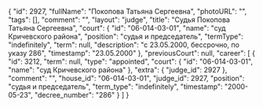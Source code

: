 {
    "id": 2927,
    "fullName": "Покопова Татьяна Сергеевна",
    "photoURL": "",
    "tags": [],
    "comment": "",
    "layout": "judge",
    "title": "Судья Покопова Татьяна Сергеевна",
    "court": {
        "id": "06-014-03-01",
        "name": "суд Кричевского района",
        "position": "судья и председатель",
        "termType": "indefinitely",
        "term": null,
        "description": "c 23.05.2000, бессрочно, по указу 286",
        "timestamp": "23.05.2000"
    },
    "previousCourt": null,
    "career": [
        {
            "id": 3212,
            "term": null,
            "type": "appointed",
            "court": {
                "id": "06-014-03-01",
                "name": "суд Кричевского района"
            },
            "extra": {
                "judge_id": 2927
            },
            "comment": "",
            "house_id": "06-014-03-01",
            "judge_id": 2927,
            "position": "судья и председатель",
            "term_type": "indefinitely",
            "timestamp": "2000-05-23",
            "decree_number": "286"
        }
    ]
}